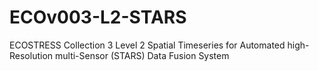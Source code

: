 # ECOv003-L2-STARS
ECOSTRESS Collection 3 Level 2 Spatial Timeseries for Automated high-Resolution multi-Sensor (STARS) Data Fusion System

